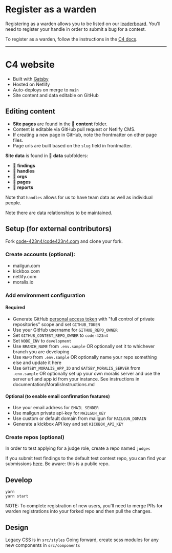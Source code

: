 # Register as a warden

Registering as a warden allows you to be listed on our [leaderboard](https://code423n4.com/leaderboard). You'll need to register your handle in order to submit a bug for a contest.

To register as a warden, follow the instructions in the [C4 docs](https://docs.code4rena.com/roles/wardens).

---

# C4 website

- Built with [Gatsby](https://www.gatsbyjs.com/docs/)
- Hosted on Netlify
- Auto-deploys on merge to `main`
- Site content and data editable on GitHub

## Editing content

- **Site pages** are found in the 📁 **content** folder.
- Content is editable via GitHub pull request or Netlify CMS.
- If creating a new page in GitHub, note the frontmatter on other page files.
- Page urls are built based on the `slug` field in frontmatter.

**Site data** is found in 📁 **data** subfolders:

- 📁 **findings**
- 📁 **handles**
- 📁 **orgs**
- 📁 **pages**
- 📁 **reports**

Note that `handles` allows for us to have team data as well as individual people.

Note there are data relationships to be maintained.

## Setup (for external contributors)

Fork [code-423n4/code423n4.com](https://github.com/code-423n4/code423n4.com) and clone your fork.

### Create accounts (optional):

- mailgun.com
- kickbox.com
- netlify.com
- moralis.io

### Add environment configuration

#### Required

- Generate GitHub [personal access token](https://docs.github.com/en/authentication/keeping-your-account-and-data-secure/creating-a-personal-access-token) with "full control of private repositories" scope and set `GITHUB_TOKEN`
- Use your GitHub username for `GITHUB_REPO_OWNER`
- Set `GITHUB_CONTEST_REPO_OWNER` to `code-423n4`
- Set `NODE_ENV` to `development`
- Use `BRANCH_NAME` from `.env.sample` OR optionally set it to whichever branch you are developing
- Use `REPO` from `.env.sample` OR optionally name your repo something else and update it here
- Use `GATSBY_MORALIS_APP_ID` and `GATSBY_MORALIS_SERVER` from `.env.sample` OR optionally set up your own moralis server and use the server url and app id from your instance. See instructions in documentation/MoralisInstructions.md

#### Optional (to enable email confirmation features)

- Use your email address for `EMAIL_SENDER`
- Use mailgun private api-key for `MAILGUN_KEY`
- Use custom or default domain from mailgun for `MAILGUN_DOMAIN`
- Generate a kickbox API key and set `KICKBOX_API_KEY`

### Create repos (optional)

In order to test applying for a judge role, create a repo named `judges`

If you submit test findings to the default test contest repo, you can find your submissions [here](https://github.com/code-423n4/2022-01-dev-test-repo-findings). Be aware: this is a public repo.

## Develop

```
yarn
yarn start
```

NOTE: To complete registration of new users, you'll need to merge PRs for warden registrations into your forked repo and then pull the changes.

## Design

Legacy CSS is in `src/styles`
Going forward, create scss modules for any new components in `src/components`
